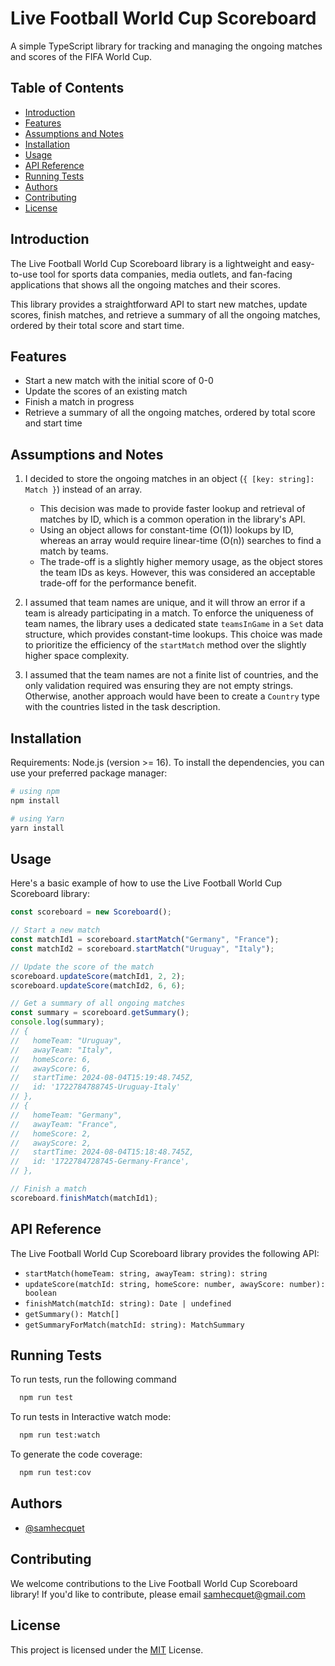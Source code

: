 # Live Football World Cup Scoreboard

A simple TypeScript library for tracking and managing the ongoing matches and scores of the FIFA World Cup.

## Table of Contents

- [Introduction](#introduction)
- [Features](#features)
- [Assumptions and Notes](#assumptions-and-notes)
- [Installation](#installation)
- [Usage](#usage)
- [API Reference](#api-reference)
- [Running Tests](#running-tests)
- [Authors](#Authors)
- [Contributing](#contributing)
- [License](#license)

## Introduction

The Live Football World Cup Scoreboard library is a lightweight and easy-to-use tool for sports data companies, media outlets, and fan-facing applications that shows all the ongoing matches and their scores.

This library provides a straightforward API to start new matches, update scores, finish matches, and retrieve a summary of all the ongoing matches, ordered by their total score and start time.

## Features

- Start a new match with the initial score of 0-0
- Update the scores of an existing match
- Finish a match in progress
- Retrieve a summary of all the ongoing matches, ordered by total score and start time

## Assumptions and Notes

1. I decided to store the ongoing matches in an object (`{ [key: string]: Match }`) instead of an array.

   - This decision was made to provide faster lookup and retrieval of matches by ID, which is a common operation in the library's API.
   - Using an object allows for constant-time (O(1)) lookups by ID, whereas an array would require linear-time (O(n)) searches to find a match by teams.
   - The trade-off is a slightly higher memory usage, as the object stores the team IDs as keys. However, this was considered an acceptable trade-off for the performance benefit.

2. I assumed that team names are unique, and it will throw an error if a team is already participating in a match.
   To enforce the uniqueness of team names, the library uses a dedicated state `teamsInGame` in a `Set` data structure, which provides constant-time lookups.
   This choice was made to prioritize the efficiency of the `startMatch` method over the slightly higher space complexity.

3. I assumed that the team names are not a finite list of countries, and the only validation required was ensuring they are not empty strings. Otherwise, another approach would have been to create a `Country` type with the countries listed in the task description.

## Installation

Requirements: Node.js (version >= 16).
To install the dependencies, you can use your preferred package manager:

```bash
# using npm
npm install

# using Yarn
yarn install
```

## Usage

Here's a basic example of how to use the Live Football World Cup Scoreboard library:

```typescript
const scoreboard = new Scoreboard();

// Start a new match
const matchId1 = scoreboard.startMatch("Germany", "France");
const matchId2 = scoreboard.startMatch("Uruguay", "Italy");

// Update the score of the match
scoreboard.updateScore(matchId1, 2, 2);
scoreboard.updateScore(matchId2, 6, 6);

// Get a summary of all ongoing matches
const summary = scoreboard.getSummary();
console.log(summary);
// {
//   homeTeam: "Uruguay",
//   awayTeam: "Italy",
//   homeScore: 6,
//   awayScore: 6,
//   startTime: 2024-08-04T15:19:48.745Z,
//   id: '1722784788745-Uruguay-Italy'
// },
// {
//   homeTeam: "Germany",
//   awayTeam: "France",
//   homeScore: 2,
//   awayScore: 2,
//   startTime: 2024-08-04T15:18:48.745Z,
//   id: '1722784728745-Germany-France',
// },

// Finish a match
scoreboard.finishMatch(matchId1);
```

## API Reference

The Live Football World Cup Scoreboard library provides the following API:

- `startMatch(homeTeam: string, awayTeam: string): string`
- `updateScore(matchId: string, homeScore: number, awayScore: number): boolean`
- `finishMatch(matchId: string): Date | undefined`
- `getSummary(): Match[]`
- `getSummaryForMatch(matchId: string): MatchSummary`

## Running Tests

To run tests, run the following command

```bash
  npm run test
```

To run tests in Interactive watch mode:

```bash
  npm run test:watch
```

To generate the code coverage:

```bash
  npm run test:cov
```

## Authors

- [@samhecquet](https://www.github.com/samhecquet)

## Contributing

We welcome contributions to the Live Football World Cup Scoreboard library! If you'd like to contribute, please email samhecquet@gmail.com

## License

This project is licensed under the [MIT](https://choosealicense.com/licenses/mit/) License.
